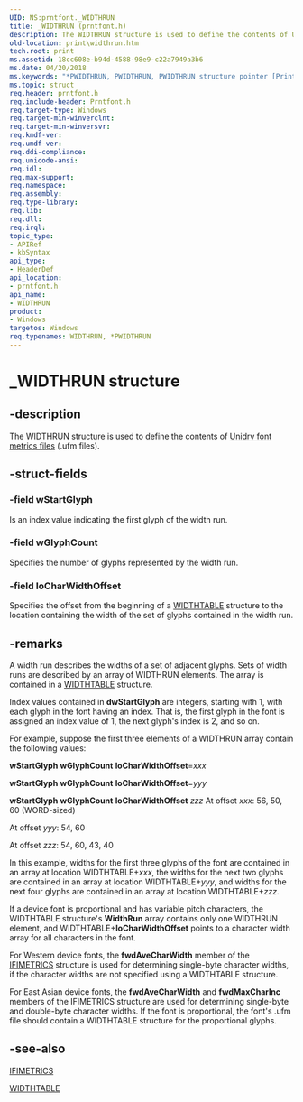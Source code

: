 ```yaml
---
UID: NS:prntfont._WIDTHRUN
title: _WIDTHRUN (prntfont.h)
description: The WIDTHRUN structure is used to define the contents of Unidrv font metrics files (.ufm files).
old-location: print\widthrun.htm
tech.root: print
ms.assetid: 18cc608e-b94d-4588-98e9-c22a7949a3b6
ms.date: 04/20/2018
ms.keywords: "*PWIDTHRUN, PWIDTHRUN, PWIDTHRUN structure pointer [Print Devices], WIDTHRUN, WIDTHRUN structure [Print Devices], _WIDTHRUN, print.widthrun, print_unidrv-pscript_fonts_68b08066-7503-4496-bfab-001aba659926.xml, prntfont/PWIDTHRUN, prntfont/WIDTHRUN"
ms.topic: struct
req.header: prntfont.h
req.include-header: Prntfont.h
req.target-type: Windows
req.target-min-winverclnt: 
req.target-min-winversvr: 
req.kmdf-ver: 
req.umdf-ver: 
req.ddi-compliance: 
req.unicode-ansi: 
req.idl: 
req.max-support: 
req.namespace: 
req.assembly: 
req.type-library: 
req.lib: 
req.dll: 
req.irql: 
topic_type:
- APIRef
- kbSyntax
api_type:
- HeaderDef
api_location:
- prntfont.h
api_name:
- WIDTHRUN
product:
- Windows
targetos: Windows
req.typenames: WIDTHRUN, *PWIDTHRUN
---
```


# _WIDTHRUN structure


## -description


The WIDTHRUN structure is used to define the contents of <a href="https://docs.microsoft.com/windows-hardware/drivers/print/customized-font-management">Unidrv font metrics files</a> (.ufm files).


## -struct-fields




### -field wStartGlyph

Is an index value indicating the first glyph of the width run.


### -field wGlyphCount

Specifies the number of glyphs represented by the width run.


### -field loCharWidthOffset

Specifies the offset from the beginning of a <a href="https://docs.microsoft.com/windows-hardware/drivers/ddi/content/prntfont/ns-prntfont-_widthtable">WIDTHTABLE</a> structure to the location containing the width of the set of glyphs contained in the width run.


## -remarks



A width run describes the widths of a set of adjacent glyphs. Sets of width runs are described by an array of WIDTHRUN elements. The array is contained in a <a href="https://docs.microsoft.com/windows-hardware/drivers/ddi/content/prntfont/ns-prntfont-_widthtable">WIDTHTABLE</a> structure.

Index values contained in <b>dwStartGlyph</b> are integers, starting with 1, with each glyph in the font having an index. That is, the first glyph in the font is assigned an index value of 1, the next glyph's index is 2, and so on.

For example, suppose the first three elements of a WIDTHRUN array contain the following values:

<b>wStartGlyph</b>
<b>wGlyphCount</b>
<b>IoCharWidthOffset</b>=<i>xxx</i>

<b>wStartGlyph</b>
<b>wGlyphCount</b>
<b>IoCharWidthOffset</b>=<i>yyy</i>

<b>wStartGlyph</b>
<b>wGlyphCount</b>
<b>IoCharWidthOffset</b>
<i>zzz</i>
At offset <i>xxx</i>: 56, 50, 60 (WORD-sized)

At offset <i>yyy</i>: 54, 60

At offset <i>zzz</i>: 54, 60, 43, 40

In this example, widths for the first three glyphs of the font are contained in an array at location WIDTHTABLE+<i>xxx</i>, the widths for the next two glyphs are contained in an array at location WIDTHTABLE+<i>yyy</i>, and widths for the next four glyphs are contained in an array at location WIDTHTABLE+<i>zzz</i>.

If a device font is proportional and has variable pitch characters, the WIDTHTABLE structure's <b>WidthRun</b> array contains only one WIDTHRUN element, and WIDTHTABLE+<b>loCharWidthOffset</b> points to a character width array for all characters in the font.

For Western device fonts, the <b>fwdAveCharWidth</b> member of the <a href="https://docs.microsoft.com/windows/desktop/api/winddi/ns-winddi-_ifimetrics">IFIMETRICS</a> structure is used for determining single-byte character widths, if the character widths are not specified using a WIDTHTABLE structure.

For East Asian device fonts, the <b>fwdAveCharWidth</b> and <b>fwdMaxCharInc</b> members of the IFIMETRICS structure are used for determining single-byte and double-byte character widths. If the font is proportional, the font's .ufm file should contain a WIDTHTABLE structure for the proportional glyphs.




## -see-also




<a href="https://docs.microsoft.com/windows/desktop/api/winddi/ns-winddi-_ifimetrics">IFIMETRICS</a>



<a href="https://docs.microsoft.com/windows-hardware/drivers/ddi/content/prntfont/ns-prntfont-_widthtable">WIDTHTABLE</a>
 

 

